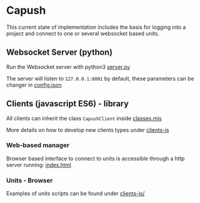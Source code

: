 # Capush
This current state of implementation includes the basis for logging into a project and connect to one or several websocket based units.

## Websocket Server (python)
Run the Websocket server with python3 [server.py](server.py)

The server will listen to `127.0.0.1:8001` by default, these parameters can be changer in [config.json](config.json)

## Clients (javascript ES6) - library
All clients can inherit the class `CapushClient` inside [classes.mjs](clients-js/classes.mjs)

More details on how to develop new clients types under [clients-js](clients-js)

### Web-based manager
Browser based interface to connect to units is accessible through a http server running: [index.html](clients-js/manager/index.html)


### Units - Browser
Examples of units scripts can be found under [clients-js/](clients-js)
